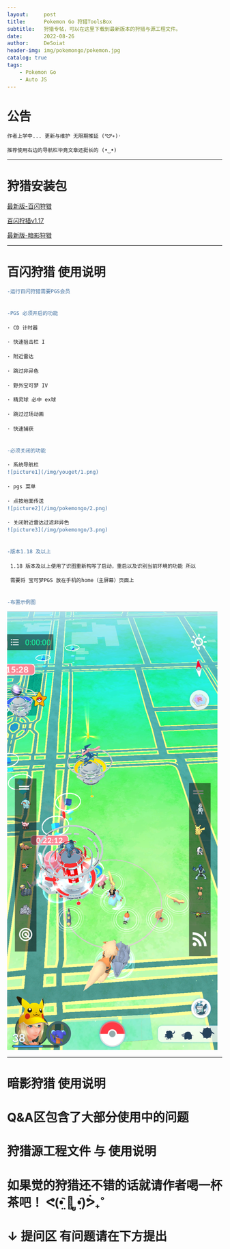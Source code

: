 ```yaml
---
layout:     post
title:      Pokemon Go 狩猎ToolsBox
subtitle:   狩猎专帖，可以在这里下载到最新版本的狩猎与源工程文件。
date:       2022-08-26
author:     DeSoiat
header-img: img/pokemongo/pokemon.jpg
catalog: true
tags: 
    - Pokemon Go
    - Auto JS
---
```


# 公告

    作者上学中... 更新与维护 无限期推延 (ᕑᗢᓫ∗)˒
    
    推荐使用右边的导航栏毕竟文章还挺长的 (•‿•)

---

# 狩猎安装包

[最新版-百闪狩猎](https://github.com/DeSoiat/DESOIAT.GITHUB.IO/raw/main/download/%E7%99%BE%E9%97%AA%E7%8B%A9%E7%8C%8E_v1.1.8.apk)

[百闪狩猎v1.17](https://github.com/DeSoiat/DESOIAT.GITHUB.IO/raw/main/download/%E7%99%BE%E9%97%AA%E7%8B%A9%E7%8C%8E_v1.1.7.apk)

[最新版-暗影狩猎]()

---

# 百闪狩猎 使用说明

```diff
-运行百闪狩猎需要PGS会员


-PGS 必须开启的功能

· CD 计时器

· 快速狙击栏 I

· 附近雷达

· 跳过非异色

· 野外宝可梦 IV

· 精灵球 必中 ex球 

· 跳过过场动画

· 快速捕获


-必须关闭的功能

· 系统导航栏
![picture1](/img/youget/1.png)

· pgs 菜单

· 点按地面传送
![picture2](/img/pokemongo/2.png)

· 关闭附近雷达过滤非异色
![picture3](/img/pokemongo/3.png)


-版本1.18 及以上

 1.18 版本及以上使用了识图重新构写了启动，重启以及识别当前环境的功能 所以

 需要将 宝可梦PGS 放在手机的home（主屏幕）页面上


-布置示例图

```
![picture4](/img/pokemongo/4.png)








---




# 暗影狩猎 使用说明



# Q&A区包含了大部分使用中的问题



# 狩猎源工程文件 与 使用说明



# 如果觉的狩猎还不错的话就请作者喝一杯茶吧！ ᕙ(•̤᷆ ॒ ູ•̤᷇)ᕘ₊˚




# ↓ 提问区 有问题请在下方提出





